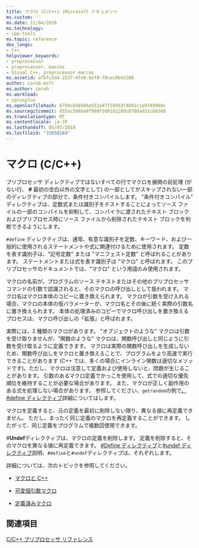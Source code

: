```yaml
---
title: マクロ (C/C++) |Microsoft ドキュメント
ms.custom: ''
ms.date: 11/04/2016
ms.technology:
- cpp-tools
ms.topic: reference
dev_langs:
- C++
helpviewer_keywords:
- preprocessor
- preprocessor, macros
- Visual C++, preprocessor macros
ms.assetid: a7bfc5d4-2537-4fe0-bef0-70cec0b43388
author: corob-msft
ms.author: corob
ms.workload:
- cplusplus
ms.openlocfilehash: 6794cb56566e552a47f19d53f4092c1a9749969c
ms.sourcegitcommit: d55ac596ba8f908f5d91d228dc070dad31cb8360
ms.translationtype: MT
ms.contentlocale: ja-JP
ms.lasthandoff: 05/07/2018
ms.locfileid: "33850184"
---
```

# <a name="macros-cc"></a>マクロ (C/C++)
プリプロセッサ ディレクティブではないすべての行でマクロを展開の前処理 (がない行、 **#** 最初の空白以外の文字として) の一部としてがスキップされない一部のディレクティブの部分で、条件付きコンパイルします。 "条件付きコンパイル" ディレクティブは、定数式または識別子をテストすることによってソース ファイルの一部のコンパイルを抑制して、コンパイラに渡されたテキスト ブロックおよびプリプロセス時にソース ファイルから削除されたテキスト ブロックを判断できるようにします。  
  
 `#define` ディレクティブは、通常、有意な識別子を定数、キーワード、および一般的に使用されるステートメントや式に関連付けるために使用されます。 定数を表す識別子は、"記号定数" または "マニフェスト定数" と呼ばれることがあります。 ステートメントまたは式を表す識別子は "マクロ" と呼ばれます。 このプリプロセッサのドキュメントでは、"マクロ" という用語のみ使用されます。  
  
 マクロの名前が、プログラムのソース テキストまたはその他のプリプロセッサ コマンドの引数で認識されると、そのマクロの呼び出しとして扱われます。 マクロ名はマクロ本体のコピーに置き換えられます。 マクロが引数を受け入れる場合、マクロの本体の仮パラメーターが、マクロ名とその後に続く実際の引数名に置き換えられます。 本体の処理済みのコピーでマクロ呼び出しを置き換えるプロセスは、マクロ呼び出しの「拡張」と呼ばれます。  
  
 実際には、2 種類のマクロがあります。 "オブジェクトのような" マクロは引数を受け取りませんが、"関数のような" マクロは、関数呼び出しと同じように引数を受け取るように定義できます。 マクロは実際の関数呼び出しを生成しないため、関数呼び出しをマクロと置き換えることで、プログラムをより高速で実行できることがあります  (C++ では、多くの場合にインライン関数は適切なメソッドです)。ただし、マクロは注意して定義および使用しないと、問題が生じることがあります。 引数のあるマクロ定義でかっこを使用して、式での適切な優先順位を維持することが必要な場合があります。 また、マクロが正しく副作用のある式を処理しない場合があります。 参照してください、`getrandom`の例で[、#define ディレクティブ](../preprocessor/hash-define-directive-c-cpp.md)詳細についてはします。  
  
 マクロを定義すると、元の定義を最初に削除しない限り、異なる値に再定義できません。 ただし、まったく同じ定義のマクロを再定義することができます。 したがって、同じ定義をプログラムで複数回使用できます。  
  
 #**Undef**ディレクティブは、マクロの定義を削除します。 定義を削除すると、そのマクロを異なる値に再定義できます。 [#Define ディレクティブ](../preprocessor/hash-define-directive-c-cpp.md)と[#undef ディレクティブ](../preprocessor/hash-undef-directive-c-cpp.md)説明、`#define`と`#undef`ディレクティブは、それぞれします。  
  
 詳細については、次のトピックを参照してください。  
  
-   [マクロと C++](../preprocessor/macros-and-cpp.md)  
  
-   [可変個引数マクロ](../preprocessor/variadic-macros.md)  
  
-   [定義済みマクロ](../preprocessor/predefined-macros.md)  
  
## <a name="see-also"></a>関連項目  
 [C/C++ プリプロセッサ リファレンス](../preprocessor/c-cpp-preprocessor-reference.md)